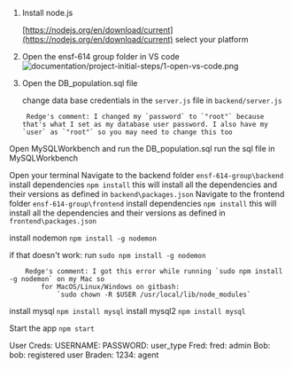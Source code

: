 1. Install node.js

    [https://nodejs.org/en/download/current](https://nodejs.org/en/download/current)
select your platform
1. Open the ensf-614 group folder in VS code
	![documentation/project-initial-steps/1-open-vs-code.png]()
1. Open the DB_population.sql file


	change data base credentials in the `server.js` file in `backend/server.js`
	
		Redge's comment: I changed my `password` to `"root"` because that's what I set as my database user password. I also have my `user` as `"root"` so you may need to change this too
		
Open MySQLWorkbench and run the DB_population.sql
	run the sql file in MySQLWorkbench

Open your terminal
Navigate to the backend folder `ensf-614-group\backend`
	install dependencies
		`npm install`
		this will install all the dependencies and their versions as defined in `backend\packages.json`
Navigate to the frontend folder `ensf-614-group\frontend`
	install dependencies
		`npm install`
		this will install all the dependencies and their versions as defined in `frontend\packages.json`

install nodemon
	`npm install -g nodemon`

if that doesn't work:
		run `sudo npm install -g nodemon`
		
		Redge's comment: I got this error while running `sudo npm install -g nodemon` on my Mac so
			for MacOS/Linux/Windows on gitbash:
				`sudo chown -R $USER /usr/local/lib/node_modules`
	
install mysql
	`npm install mysql`
install mysql2
	`npm install mysql`


Start the app
	`npm start`
	
User Creds:
	USERNAME: PASSWORD: user_type
Fred: fred: admin
	Bob: bob: registered user
Braden: 1234: agent